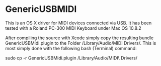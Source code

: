 GenericUSBMIDI
==============

This is an OS X driver for MIDI devices connected via USB. It has been tested with a Roland PC-300 MIDI Keyboard under Mac OS 10.8.2

After compiling the source with Xcode simply copy the resulting bundle GenericUSBMidi.plugin to the Folder /Library/Audio/MIDI Drivers/. This is most simply done with the following bash (Terminal) command:

sudo cp -r GenericUSBMidi.plugin /Library/Audio/MIDI\ Drivers/

